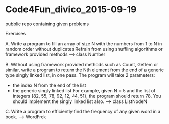 # Code4Fun_divico_2015-09-19
pubblic repo containing given problems


Exercises

A. Write a program to fill an array of size N with the numbers from 1 to N in random order without duplicates
Refrain from using shuffling algorithms or framework provided methods
--> class Number

B. Without using framework provided methods such as Count, Getlem or similar, write a program to return the Nth element from the end of a generic type singly linked list, in one pass.
The program will take 2 parameters:
- the index N from the end of the list
- the generic singly linked list
For example, given N = 5 and the list of integers {82, 55, 78, 92, 12, 44, 51}, the program should return 78.
You should implement the singly linked list also.
--> class ListNodeN

C. Write a program to efficiently find the frequency of any given word in a book.
--> WordFrek